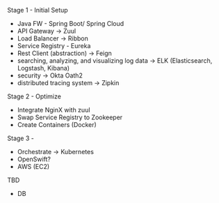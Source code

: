 Stage 1 - Initial Setup
- Java FW - Spring Boot/ Spring Cloud
 - API Gateway -> Zuul
 - Load Balancer -> Ribbon
 - Service Registry - Eureka
 - Rest Client (abstraction) -> Feign
 - searching, analyzing, and visualizing log data -> ELK (Elasticsearch, Logstash, Kibana)
 - security -> Okta Oath2
 - distributed tracing system -> Zipkin

Stage 2 - Optimize
- Integrate NginX with zuul
- Swap Service Registry to Zookeeper
- Create Containers (Docker)

Stage 3 - 
- Orchestrate -> Kubernetes
- OpenSwift?
- AWS (EC2)


TBD
- DB
